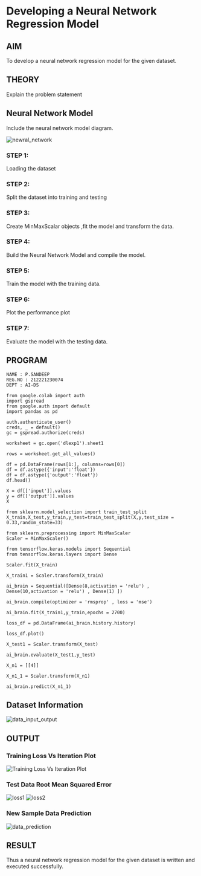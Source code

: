 # Developing a Neural Network Regression Model

## AIM

To develop a neural network regression model for the given dataset.

## THEORY

Explain the problem statement

## Neural Network Model

Include the neural network model diagram.

![newral_network](network.png)

### STEP 1:

Loading the dataset

### STEP 2:

Split the dataset into training and testing

### STEP 3:

Create MinMaxScalar objects ,fit the model and transform the data.

### STEP 4:

Build the Neural Network Model and compile the model.

### STEP 5:

Train the model with the training data.

### STEP 6:

Plot the performance plot

### STEP 7:

Evaluate the model with the testing data.

## PROGRAM

```
NAME : P.SANDEEP
REG.NO : 212221230074
DEPT : AI-DS 
```

```
from google.colab import auth
import gspread
from google.auth import default
import pandas as pd

auth.authenticate_user()
creds, _ = default()
gc = gspread.authorize(creds)

worksheet = gc.open('dlexp1').sheet1

rows = worksheet.get_all_values()

df = pd.DataFrame(rows[1:], columns=rows[0])
df = df.astype({'input':'float'})
df = df.astype({'output':'float'})
df.head()

X = df[['input']].values
y = df[['output']].values
X

from sklearn.model_selection import train_test_split
X_train,X_test,y_train,y_test=train_test_split(X,y,test_size = 0.33,random_state=33)

from sklearn.preprocessing import MinMaxScaler
Scaler = MinMaxScaler()

from tensorflow.keras.models import Sequential
from tensorflow.keras.layers import Dense

Scaler.fit(X_train)

X_train1 = Scaler.transform(X_train)

ai_brain = Sequential([Dense(8,activation = 'relu') , Dense(10,activation = 'relu') , Dense(1) ])

ai_brain.compile(optimizer = 'rmsprop' , loss = 'mse')

ai_brain.fit(X_train1,y_train,epochs = 2700)

loss_df = pd.DataFrame(ai_brain.history.history)

loss_df.plot()

X_test1 = Scaler.transform(X_test)

ai_brain.evaluate(X_test1,y_test)

X_n1 = [[4]]

X_n1_1 = Scaler.transform(X_n1)

ai_brain.predict(X_n1_1)
```

## Dataset Information

![data_input_output](data.png)

## OUTPUT

### Training Loss Vs Iteration Plot

![Training Loss Vs Iteration Plot](train_loss.png)

### Test Data Root Mean Squared Error

![loss1](loss1.png)
![loss2](loss2.png)

### New Sample Data Prediction

![data_prediction](datapred.png)

## RESULT

Thus a neural network regression model for the given dataset is written and executed successfully.


